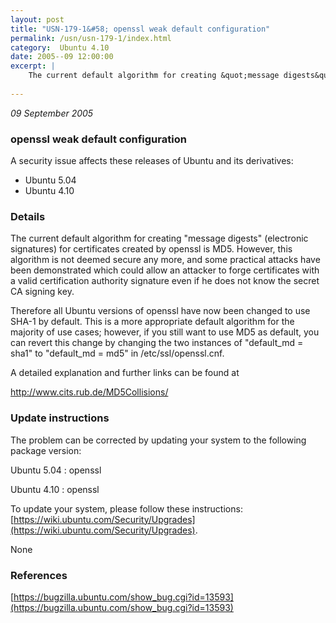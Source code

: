 ```yaml
---
layout: post
title: "USN-179-1&#58; openssl weak default configuration"
permalink: /usn/usn-179-1/index.html
category:  Ubuntu 4.10
date: 2005--09 12:00:00
excerpt: |
    The current default algorithm for creating &quot;message digests&quot; (electronic signatures) for certificates created by openssl is MD5. However, this algorithm is not deemed secure any more, and some practical attacks have been demonstrated which could allow an attacker to forge certificates with a valid certification authority signature even if he does not know the secret CA signing key.
    
--- 
```

 
 

*09 September 2005*

### openssl weak default configuration

A security issue affects these releases of Ubuntu and its derivatives:

* Ubuntu 5.04
* Ubuntu 4.10

### Details

The current default algorithm for creating &quot;message digests&quot; (electronic signatures) for certificates created by openssl is MD5. However, this algorithm is not deemed secure any more, and some practical attacks have been demonstrated which could allow an attacker to forge certificates with a valid certification authority signature even if he does not know the secret CA signing key.

Therefore all Ubuntu versions of openssl have now been changed to use SHA-1 by default. This is a more appropriate default algorithm for the majority of use cases; however, if you still want to use MD5 as default, you can revert this change by changing the two instances of &quot;default_md = sha1&quot; to &quot;default_md = md5&quot; in /etc/ssl/openssl.cnf.

A detailed explanation and further links can be found at

 http://www.cits.rub.de/MD5Collisions/

### Update instructions

The problem can be corrected by updating your system to the following package version:

Ubuntu 5.04
 : openssl 

Ubuntu 4.10
 : openssl 

To update your system, please follow these instructions: [https://wiki.ubuntu.com/Security/Upgrades](https://wiki.ubuntu.com/Security/Upgrades).

None

### References

 
 [https://bugzilla.ubuntu.com/show_bug.cgi?id=13593](https://bugzilla.ubuntu.com/show_bug.cgi?id=13593)
 

